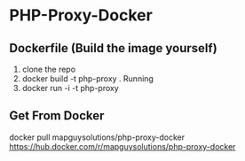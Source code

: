 # PHP-Proxy-Docker


## Dockerfile (Build the image yourself)

1. clone the repo
2. docker build -t php-proxy .
Running 
1. docker run -i -t php-proxy


## Get From Docker
docker pull mapguysolutions/php-proxy-docker
https://hub.docker.com/r/mapguysolutions/php-proxy-docker
